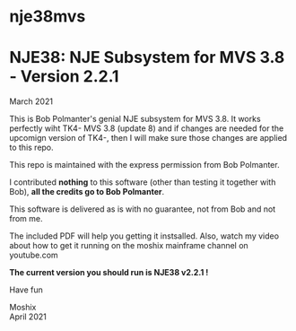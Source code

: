 # nje38mvs
NJE38: NJE Subsystem for MVS 3.8 - Version 2.2.1
================================================

March 2021

This is Bob Polmanter's genial NJE subsystem for MVS 3.8. It works perfectly wiht TK4- MVS 3.8 (update 8) and if changes are needed
for the upcomign version of TK4-, then I will make sure those changes are applied to this repo. 

This repo is maintained with the express permission from Bob Polmanter.

I contributed **nothing** to this software (other than testing it together with Bob), **all the credits go to Bob Polmanter**. 

This software is delivered as is with no guarantee, not from Bob and not from me. 

The included PDF will help you getting it instsalled. Also, watch my video about how to get it running on the moshix mainframe channel on youtube.com

**The current version you should run is NJE38 v2.2.1 !**

Have fun

Moshix
<br>April 2021

